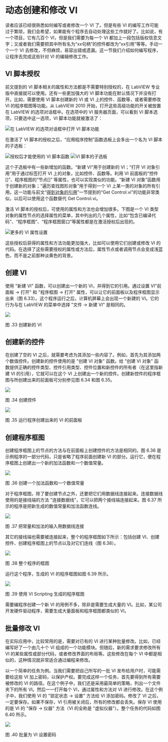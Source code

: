# 动态创建和修改 VI

读者应该已经很熟悉如何编写或者修改一个 VI 了。但是有些 VI 的编写工作可能过于繁琐，我们会希望，如果能有个程序去自动处理这些工作就好了。比如说，有一个项目，它有几百个 VI，但是我们需要为每一个 VI 都加上一段包括版权信息文字；又或者我们需要把其中所有名为“xx句柄”的控件都改为“xx引用”等等。手动一个一个 VI 去修改，不但麻烦，易容出错或遗漏。这一节我们介绍如何编写程序，让程序去完成这些针对 VI 的编辑修改工作。

## VI 脚本授权

前文提到的 VI 脚本相关的属性和方法都是不需要特别授权的，在 LabVIEW 专业版中直接就可以使用。还有一些更加强大的 VI 脚本功能在默认情况下并没有打开。比如，需要使用 VI 脚本创建新的 VI 或 VI 上的控件、函数等，或者需要修改 VI 的程序框图等功能。从 LabVIEW 2010 开始，打开这些高级功能的开关被放置在 LabVIEW 的选项对话框中。在选项中的 VI 服务器页面，可以看到 VI 脚本选项，只要选中这一选项，VI 脚本功能就被激活了：

![](images/image429.png " 在 LabVIEW 的选项对话框中打开 VI 脚本功能")

在激活了 VI 脚本的授权之后，“应用程序控制”函数选板上会多出一个名为 VI 脚本的子选板：

![](images/image430.png "授权后才能使用的 VI 脚本函数")
![](images/image431.png "VI 脚本的子选板")

这个子选板中有一些新增加的函数。“新建 VI”用于创建新的 VI；“打开 VI 对象引用”用于通过标签打开 VI 上的对象，比如控件、函数等。利用 VI 前面板的“控件\[\]”、程序框图的“节点\[\]” 等属性，也可以实现类似的功能。“新建 VI 对象”函数用于创建新的对象；“遍历查找图形对象”用于得到一个 VI 上某一类的对象的所有引用。这一功能与前文“[得到对象的引用](vi_server_for_ui#得到对象的引用)”一节提到的“Get Control.vi”的功能非常类似，以后可以使用这个函数替代 Get Control.vi。



激活 VI 脚本的授权后，可使用的属性和方法也会增加很多。下图是一个 VI 类型对象的属性节点的选择属性的菜单，其中列出的几个属性，比如“包含已编译代码”、“程序框图”、“程序框图窗口”等属性都是在激活授权后出现的。

![](images/image432.png "更多的 VI 属性设置")

这些授权后获得的属性和方法功能更加强大，比如可以使用它们创建或修改 VI 的代码。在选择了这些需要授权的属性或方法后，属性节点或者调用节点会变成浅蓝色，而不是之前那种淡黄色的背景。



## 创建 VI

使用 "新建 VI" 函数，可以创建出一个新的 VI，并得到它的引用。通过设置 VI"前面板 -\> 打开" 和 "程序框图 -\> 打开" 属性，可以让它的前面板以及程序框图显示出来（图
6.33）。这个程序运行之后，计算机屏幕上会出现一个新建的 VI。它的行为与在 LabVIEW 的菜单中选择 "文件 -\> 新建 VI" 是相同的。

![](images/image433.png)

图 .33 创建新的 VI

## 创建新的控件

在创建了空的 VI 之后，就需要考虑为其添加一些内容了。例如，首先为其添加两个数值控件。创建新的控件使用的是 "创建 VI 对象" 函数。给 "创建 VI 对象" 函数提供正确的控件类型、控件引用类型、控件位置和新控件的所有者（在这里指新建 VI 的引用），它就可以在这个 VI 上创建出一个新的控件。创建新控件的程序框图与所创建出来的前面板可分别参见图
6.34 和图 6.35。

![](images/image434.png)

图 .34 创建控件

![](images/image435.png)

图 .35 运行程序创建出来的 VI 的前面板

## 创建程序框图

创建程序框图上的节点的方法与在前面板上创建控件的方法是相同的。图
6.36 是示例程序的一部分代码，只是省略了程序前面创建新 VI 的部分。运行它，便在程序框图上创建出一个新的加法函数和一个数值常量。

![](images/image436.png)

图 .36 创建一个加法函数和一个数值常量

对于程序框图，除了要创建节点之外，还要把它们用数据线连接起来。连接数据线使用的是接线端的方法 "连接数据线"，它可以把两个接线端连接起来。图
6.37 所示的程序是把新生成的数值常量和加法函数连线。

![](images/image437.png)

图 .37 把常量和加法的输入用数据线连接

其它的接线端也需要被连接起来，整个的程序框图如下所示：包括创建 VI、创建控件、创建程序框图上的节点以及对它们连线（图
6.38）。

![](images/image438.png)

图 .38 整个程序的框图

运行这个程序，生成的 VI 的程序框图如图 6.39 所示。

![](images/image439.png)

图 .39 使用 VI Scripting 生成的程序框图

需要编程序创建一个新 VI 的用例不多，除非是需要生成大量的 VI。比如，某公司开发硬件驱动程序，需要生成大量面板和程序框图都类似的 VI。

## 批量修改 VI

在实际应用中，比较常用的是，需要对已有的 VI 进行某种批量修改。比如，已经编写好了一个由几十个 VI 组成的一个功能模块。但随后，新的需求要求修改所有 VI 的某些属性或部分代码，或者修改界面的布局等。这些修改在每个 VI 中都是相似的，这种情况就非常适合通过编程来修改。

以一个简单的任务为例。当我们需要把自己所写的一批 VI 发布给用户时，可能需要给这些 VI 加上密码，以保护产权。要完成这样一个任务，首先要得到所有需要被修改的 VI 的路径。在这个例子中，我们还是采用最简单的策略，列出一个文件夹下的所有 VI。然后一一打开每个 VI，通过属性和方法对 VI 进行修改。在这个例子中，我们使用 VI 的 "锁定状态 -\> 设置" 方法给 VI 添加密码。修改了 VI 之后，一定要保存。如果不保存，VI 引用被关闭后，所有的修改都会丢失。保存 VI 使用的是 VI 的 "保存 -\> 仪器" 方法（VI 的全称是 "虚拟仪器"）。整个任务的代码如图
6.40 所示。

![](images/image440.png)

图 .40 批量为 VI 设置密码
